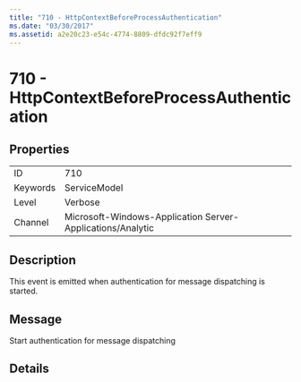```yaml
---
title: "710 - HttpContextBeforeProcessAuthentication"
ms.date: "03/30/2017"
ms.assetid: a2e20c23-e54c-4774-8809-dfdc92f7eff9
---
```

# 710 - HttpContextBeforeProcessAuthentication

## Properties  
  
|||  
|-|-|  
|ID|710|  
|Keywords|ServiceModel|  
|Level|Verbose|  
|Channel|Microsoft-Windows-Application Server-Applications/Analytic|  
  
## Description  

 This event is emitted when authentication for message dispatching is started.  
  
## Message  

 Start authentication for message dispatching  
  
## Details
